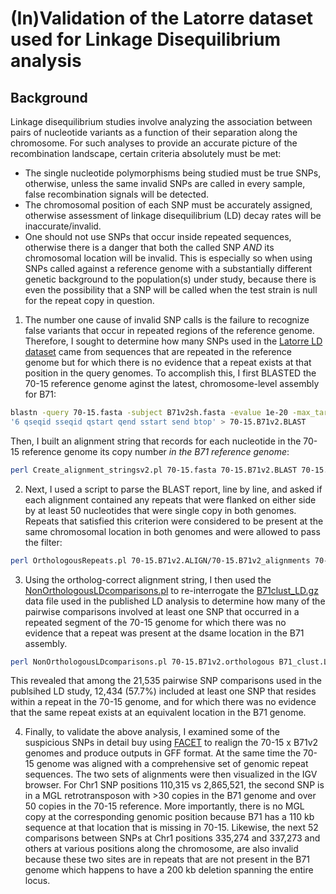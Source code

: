 # (In)Validation of the Latorre dataset used for Linkage Disequilibrium analysis

## Background
Linkage disequilibrium studies involve analyzing the association between pairs of nucleotide variants as a function of their separation along the chromosome. For such analyses to provide an accurate picture of the recombination landscape, certain criteria absolutely must be met:
- The single nucleotide polymorphisms being studied must be true SNPs, otherwise, unless the same invalid SNPs are called in every sample, false recombination signals will be detected.
- The chromosomal position of each SNP must be accurately assigned, otherwise assessment of linkage disequilibrium (LD) decay rates will be inaccurate/invalid.
- One should not use SNPs that occur inside repeated sequences, otherwise there is a danger that both the called SNP *AND* its chromosomal location will be invalid. This is especially so when using SNPs called against a reference genome with a substantially different genetic background to the population(s) under study, because there is even the possibility that a SNP will be called when the test strain is null for the repeat copy in question.

1. The number one cause of invalid SNP calls is the failure to recognize false variants that occur in repeated regions of the reference genome. Therefore, I sought to determine how many SNPs used in the [Latorre LD dataset](https://github.com/Burbano-Lab/wheat-clonal-linage/blob/main/data/04_Recombination/B71_cluster.LD.gz) came from sequences that are repeated in the reference genome but for which there is no evidence that a repeat exists at that position in the query genomes. To accomplish this, I first BLASTED the 70-15 reference genome aginst the latest, chromosome-level assembly for B71:
```bash
blastn -query 70-15.fasta -subject B71v2sh.fasta -evalue 1e-20 -max_target_seqs 20000 -outfmt \
'6 qseqid sseqid qstart qend sstart send btop' > 70-15.B71v2.BLAST
```
Then, I built an alignment string that records for each nucleotide in the 70-15 reference genome its copy number *in the B71 reference genome*:
```bash
perl Create_alignment_stringsv2.pl 70-15.fasta 70-15.B71v2.BLAST 70-15.B71v2.ALIGN
```
2. Next, I used a script to parse the BLAST report, line by line, and asked if each alignment contained any repeats that were flanked on either side by at least 50 nucleotides that were single copy in both genomes. Repeats that satisfied this criterion were considered to be present at the same chromosomal location in both genomes and were allowed to pass the filter:
```bash
perl OrthologousRepeats.pl 70-15.B71v2.ALIGN/70-15.B71v2_alignments 70-15.B71v2.BLAST
```
3. Using the ortholog-correct alignment string, I then used the [NonOrthologousLDcomparisons.pl](/scripts/NonOrthologousLDcomparisons.pl) to re-interrogate the [B71clust_LD.gz](https://github.com/Burbano-Lab/wheat-clonal-linage/blob/main/data/04_Recombination/B71_cluster.LD.gz) data file used in the published LD analysis to determine how many of the pairwise comparisons involved at least one SNP that occurred in a repeated segment of the 70-15 genome for which there was no evidence that a repeat was present at the dsame location in the B71 assembly.
```bash
perl NonOrthologousLDcomparisons.pl 70-15.B71v2.orthologous B71_clust.LD.gz
```
This revealed that among the 21,535 pairwise SNP comparisons used in the publsihed LD study, 12,434 (57.7%) included at least one SNP that resides within a repeat in the 70-15 genome, and for which there was no evidence that the same repeat exists at an equivalent location in the B71 genome.

4. Finally, to validate the above analysis, I examined some of the suspicious SNPs in detail buy using [FACET]() to realign the 70-15 x B71v2 genomes and produce outputs in GFF format. At the same time the 70-15 genome was aligned with a comprehensive set of genomic repeat sequences. The two sets of alignments were then visualized in the IGV browser. For Chr1 SNP positions 110,315 vs 2,865,521, the second SNP is in a MGL retrotransposon with >30 copies in the B71 genome and over 50 copies in the 70-15 reference. More importantly, there is no MGL copy at the corresponding genomic position because B71 has a 110 kb sequence at that location that is missing in 70-15. Likewise, the next 52 comparisons between SNPs at Chr1 positions 335,274 and 337,273 and others at various positions along the chromosome, are also invalid because these two sites are in repeats that are not present in the B71 genome which happens to have a 200 kb deletion spanning the entire locus.
